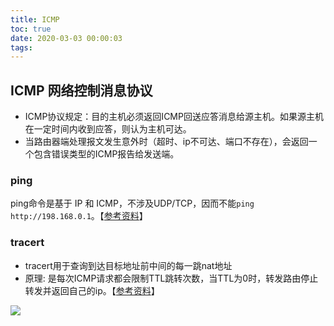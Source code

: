```yaml
---
title: ICMP
toc: true
date: 2020-03-03 00:00:03
tags:
---
```


## ICMP 网络控制消息协议
* ICMP协议规定：目的主机必须返回ICMP回送应答消息给源主机。如果源主机在一定时间内收到应答，则认为主机可达。
* 当路由器端处理报文发生意外时（超时、ip不可达、端口不存在），会返回一个包含错误类型的ICMP报告给发送端。


### ping
ping命令是基于 IP 和 ICMP，不涉及UDP/TCP，因而不能`ping http://198.168.0.1`。【[参考资料](https://blog.csdn.net/inject2006/article/details/2139149)】

### tracert
* tracert用于查询到达目标地址前中间的每一跳nat地址
* 原理: 是每次ICMP请求都会限制TTL跳转次数，当TTL为0时，转发路由停止转发并返回自己的ip。【[参考资料](https://www.cnblogs.com/dachenyi/p/17604052.html)】

![](/img/Snip20240801_01.png)
